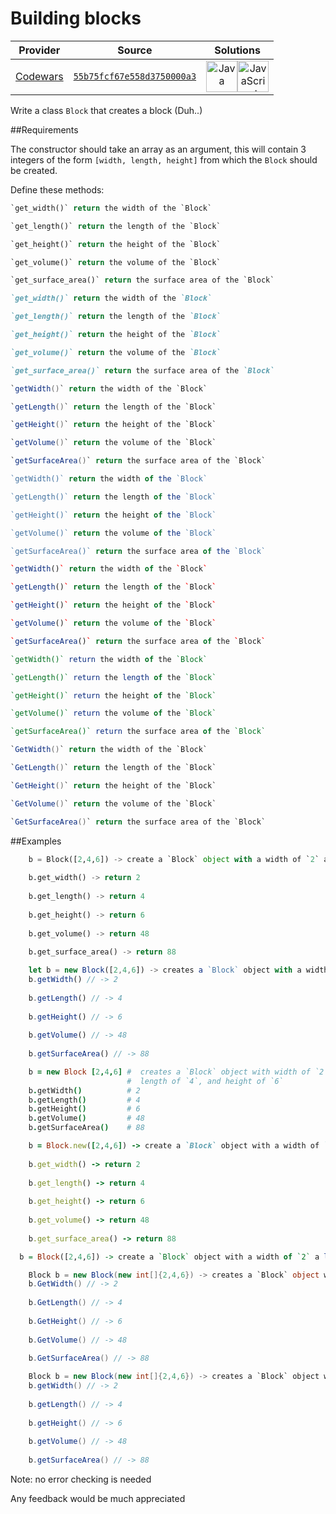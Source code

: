 [_metadata_:generated]: - "true"

# Building blocks

<!-- INFO TABLE BEGIN -->

| Provider                                        | Source                                                                               | Solutions                                                                                                                                                                                                                                                                                                |
| :---------------------------------------------: | :----------------------------------------------------------------------------------: | :------------------------------------------------------------------------------------------------------------------------------------------------------------------------------------------------------------------------------------------------------------------------------------------------------: |
| [Codewars](../../../docs/providers/Codewars.md) | [`55b75fcf67e558d3750000a3`](https://www.codewars.com/kata/55b75fcf67e558d3750000a3) | [<img src="https://res.cloudinary.com/rascaltwo/image/upload/v1631924076/java_un8ru7.svg" alt="Java" title="Java" width="50" />](class.java)[<img src="https://res.cloudinary.com/rascaltwo/image/upload/v1631924076/javascript_ehszr7.svg" alt="JavaScript" title="JavaScript" width="50" />](solve.js) |

<!-- INFO TABLE END -->

Write a class `Block` that creates a block (Duh..)

##Requirements

The constructor should take an array as an argument,
this will contain 3 integers of the form `[width, length, height]` from which the `Block` should be created.

Define these methods:

```python
`get_width()` return the width of the `Block`

`get_length()` return the length of the `Block`

`get_height()` return the height of the `Block`

`get_volume()` return the volume of the `Block`

`get_surface_area()` return the surface area of the `Block`
```

```ruby
`get_width()` return the width of the `Block`

`get_length()` return the length of the `Block`

`get_height()` return the height of the `Block`

`get_volume()` return the volume of the `Block`

`get_surface_area()` return the surface area of the `Block`
```
```java
`getWidth()` return the width of the `Block`

`getLength()` return the length of the `Block`

`getHeight()` return the height of the `Block`

`getVolume()` return the volume of the `Block`

`getSurfaceArea()` return the surface area of the `Block`
```
```javascript
`getWidth()` return the width of the `Block`

`getLength()` return the length of the `Block`

`getHeight()` return the height of the `Block`

`getVolume()` return the volume of the `Block`

`getSurfaceArea()` return the surface area of the `Block`
```
```coffeescript
`getWidth()` return the width of the `Block`

`getLength()` return the length of the `Block`

`getHeight()` return the height of the `Block`

`getVolume()` return the volume of the `Block`

`getSurfaceArea()` return the surface area of the `Block`
```
```haskell
`getWidth()` return the width of the `Block`

`getLength()` return the length of the `Block`

`getHeight()` return the height of the `Block`

`getVolume()` return the volume of the `Block`

`getSurfaceArea()` return the surface area of the `Block`
```
```csharp
`GetWidth()` return the width of the `Block`

`GetLength()` return the length of the `Block`

`GetHeight()` return the height of the `Block`

`GetVolume()` return the volume of the `Block`

`GetSurfaceArea()` return the surface area of the `Block`
```

##Examples

```python
    b = Block([2,4,6]) -> create a `Block` object with a width of `2` a length of `4` and a height of `6`
    
    b.get_width() -> return 2
    
    b.get_length() -> return 4
    
    b.get_height() -> return 6
    
    b.get_volume() -> return 48
    
    b.get_surface_area() -> return 88
```
```javascript
    let b = new Block([2,4,6]) -> creates a `Block` object with a width of `2` a length of `4` and a height of `6`
    b.getWidth() // -> 2
    
    b.getLength() // -> 4
    
    b.getHeight() // -> 6
    
    b.getVolume() // -> 48
    
    b.getSurfaceArea() // -> 88
```
```coffeescript
    b = new Block [2,4,6] #  creates a `Block` object with width of `2`,
                          #  length of `4`, and height of `6`
    b.getWidth()          # 2
    b.getLength()         # 4
    b.getHeight()         # 6
    b.getVolume()         # 48
    b.getSurfaceArea()    # 88
```
```ruby
    b = Block.new([2,4,6]) -> create a `Block` object with a width of `2` a length of `4` and a height of `6`
    
    b.get_width() -> return 2
    
    b.get_length() -> return 4
    
    b.get_height() -> return 6
    
    b.get_volume() -> return 48
    
    b.get_surface_area() -> return 88
```
```haskell
  b = Block([2,4,6]) -> create a `Block` object with a width of `2` a length of `4` and a height of `6`
```
```csharp
    Block b = new Block(new int[]{2,4,6}) -> creates a `Block` object with a width of `2` a length of `4` and a height of `6`
    b.GetWidth() // -> 2
    
    b.GetLength() // -> 4
    
    b.GetHeight() // -> 6
    
    b.GetVolume() // -> 48
    
    b.GetSurfaceArea() // -> 88
```
```java
    Block b = new Block(new int[]{2,4,6}) -> creates a `Block` object with a width of `2` a length of `4` and a height of `6`
    b.getWidth() // -> 2
    
    b.getLength() // -> 4
    
    b.getHeight() // -> 6
    
    b.getVolume() // -> 48
    
    b.getSurfaceArea() // -> 88
```

Note: no error checking is needed

Any feedback would be much appreciated

